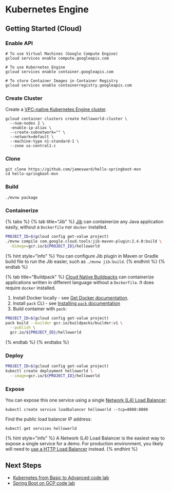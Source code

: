 # Kubernetes Engine

## Getting Started \(Cloud\)

### Enable API

```text
# To use Virtual Machines (Google Compute Engine)
gcloud services enable compute.googleapis.com

# To use Kubernetes Engine
gcloud services enable container.googleapis.com

# To store Container Images in Container Registry
gcloud services enable containerregistry.googleapis.com
```

### Create Cluster

Create a [VPC-native Kubernetes Engine cluster](https://cloud.google.com/kubernetes-engine/docs/how-to/alias-ips).

```text
gcloud container clusters create helloworld-cluster \
  --num-nodes 2 \
  -enable-ip-alias \
  --create-subnetwork="" \
  --network=default \
  --machine-type n1-standard-1 \
  --zone us-central1-c
```

### Clone

```text
git clone https://github.com/jamesward/hello-springboot-mvn
cd hello-springboot-mvn
```

### Build

```text
./mvnw package
```

### Containerize

{% tabs %}
{% tab title="Jib" %}
[Jib](https://github.com/GoogleContainerTools/jib) can containerize any Java application easily, without a `Dockerfile` nor `docker` installed.

```bash
PROJECT_ID=$(gcloud config get-value project)
./mvnw compile com.google.cloud.tools:jib-maven-plugin:2.4.0:build \
  -Dimage=gcr.io/${PROJECT_ID}/helloworld
```

{% hint style="info" %}
You can configure Jib plugin in Maven or Gradle build file to run the Jib easier, such as `./mvnw jib:build`.
{% endhint %}
{% endtab %}

{% tab title="Buildpack" %}
[Cloud Native Buildpacks](https://buildpacks.io) can containerize applications written in different language without a `Dockerfile`. It does require `docker` installed.

1. Install Docker locally - see [Get Docker documentation](https://docs.docker.com/get-docker/).
2. Install `pack` CLI - see [Installing `pack` documentation](https://buildpacks.io/docs/install-pack/)
3. Build container with `pack`:

```bash
PROJECT_ID=$(gcloud config get-value project)
pack build --builder gcr.io/buildpacks/builder:v1 \
  --publish \
  gcr.io/${PROJECT_ID}/helloworld
```
{% endtab %}
{% endtabs %}

### Deploy

```bash
PROJECT_ID=$(gcloud config get-value project)
kubectl create deployment helloworld \
  --image=gcr.io/${PROJECT_ID}/helloworld
```

### Expose

You can expose this one service using a single [Network \(L4\) Load Balancer](https://cloud.google.com/load-balancing/docs/network):

```text
kubectl create service loadbalancer helloworld --tcp=8080:8080
```

Find the public load balancer IP address:

```text
kubectl get services helloworld
```

{% hint style="info" %}
A Network \(L4\) Load Balancer is the easiest way to expose a single service for a demo. For production environment, you likely will need to [use a HTTP Load Balancer](https://cloud.google.com/kubernetes-engine/docs/how-to/container-native-load-balancing) instead.
{% endhint %}

## Next Steps

* [Kubernetes from Basic to Advanced code lab](https://bit.ly/k8s-lab)
* [Spring Boot on GCP code lab](https://bit.ly/spring-gcp-lab)

